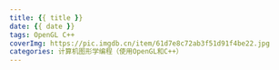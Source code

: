 ```yaml
---
title: {{ title }}
date: {{ date }}
tags: OpenGL C++
coverImg: https://pic.imgdb.cn/item/61d7e8c72ab3f51d91f4be22.jpg
categories: 计算机图形学编程（使用OpenGL和C++）
---
```

